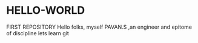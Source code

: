 # HELLO-WORLD
FIRST REPOSITORY
Hello folks,
myself PAVAN.S ,an engineer and epitome of discipline
lets learn git

